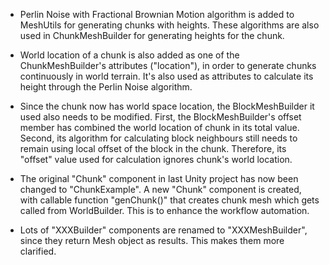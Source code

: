 ﻿- Perlin Noise with Fractional Brownian Motion algorithm is added to MeshUtils for generating chunks with heights. These algorithms are also used in ChunkMeshBuilder for generating heights for the chunk.

- World location of a chunk is also added as one of the ChunkMeshBuilder's attributes ("location"), in order to generate chunks continuously in world terrain. It's also used as attributes to calculate its height through the Perlin Noise algorithm.

- Since the chunk now has world space location, the BlockMeshBuilder it used also needs to be modified. First, the BlockMeshBuilder's offset member has combined the world location of chunk in its total value.
 Second, its algorithm for calculating block neighbours still needs to remain using local offset of the block in the chunk. Therefore, its "offset" value used for calculation ignores chunk's world location.

- The original "Chunk" component in last Unity project has now been changed to "ChunkExample".
A new "Chunk" component is created, with callable function "genChunk()" that creates chunk mesh which gets called from WorldBuilder. This is to enhance the workflow automation.
- Lots of "XXXBuilder" components are renamed to "XXXMeshBuilder", since they return Mesh object as results. This makes them more clarified.  